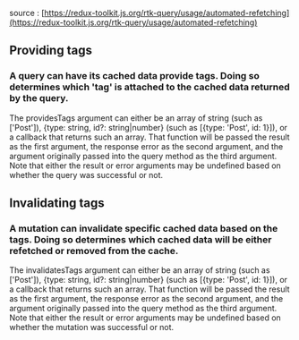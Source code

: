 source : [https://redux-toolkit.js.org/rtk-query/usage/automated-refetching](https://redux-toolkit.js.org/rtk-query/usage/automated-refetching)

## Providing tags

### A query can have its cached data provide tags. Doing so determines which 'tag' is attached to the cached data returned by the query.

The providesTags argument can either be an array of string (such as ['Post']), {type: string, id?: string|number} (such as [{type: 'Post', id: 1}]), or a callback that returns such an array. That function will be passed the result as the first argument, the response error as the second argument, and the argument originally passed into the query method as the third argument. Note that either the result or error arguments may be undefined based on whether the query was successful or not.

## Invalidating tags

### A mutation can invalidate specific cached data based on the tags. Doing so determines which cached data will be either refetched or removed from the cache.

The invalidatesTags argument can either be an array of string (such as ['Post']), {type: string, id?: string|number} (such as [{type: 'Post', id: 1}]), or a callback that returns such an array. That function will be passed the result as the first argument, the response error as the second argument, and the argument originally passed into the query method as the third argument. Note that either the result or error arguments may be undefined based on whether the mutation was successful or not.
